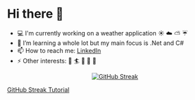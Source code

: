 <h1> Hi there 👋 </h1>

- :computer: I'm currently working on a weather application :sunny: :cloud: :partly_sunny: :umbrella:
- 🌱 I’m learning a whole lot but my main focus is .Net and C#
- 📫 How to reach me: <a href="https://www.linkedin.com/in/ida-s-johansson/"> LinkedIn </a> 
- ⚡ Other interests: :ocean: :surfer: :pizza: :fork_and_knife: :art:

<div align="center"> 

[![GitHub Streak](https://ida-kodar.herokuapp.com?user=IdasJohansson&theme=radical&border_radius=5&date_format=j%20M%5B%20Y%5D&background=000000&fire=DD2727&ring=DD2727)](https://git.io/streak-stats)

</div>

<a href="https://github.com/DenverCoder1/github-readme-streak-stats">GitHub Streak Tutorial </a>



